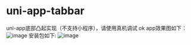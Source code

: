 # uni-app-tabbar
uni-app底部凸起实现（不支持小程序），请使用真机调试
ok
app效果图如下：
![image](https://raw.githubusercontent.com/xiaotimo/uni-app-tabbar/master/static/img/1.jpg)
安装包如下:
![image](https://raw.githubusercontent.com/xiaotimo/uni-app-tabbar/master/static/img/2.png)